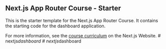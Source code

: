 ## Next.js App Router Course - Starter

This is the starter template for the Next.js App Router Course. It contains the starting code for the dashboard application.

For more information, see the [course curriculum](https://nextjs.org/learn) on the Next.js Website.
#   n e x t j s _ d a s h b o a r d  
 #   n e x t j s _ d a s h b o a r d  
 